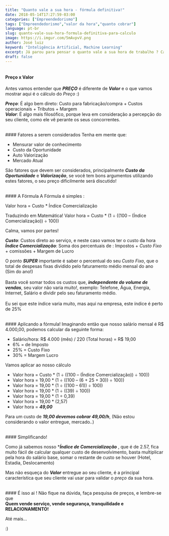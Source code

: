 ```yaml
---
title: "Quanto vale a sua hora - fórmula definitiva!"
date: 2018-05-14T17:27:59-03:00
categories: ["Empreendedorismo"]
tags: ["Empreendedorismo","valor da hora","quanto cobrar"]
language: pt-br
slug: quanto-vale-sua-hora-formula-definitiva-para-calculo
image: https://i.imgur.com/5mAvpvV.png
author: José luiz
keyword: "Inteligência Artificial, Machine Learning"
excerpt: Já parou para pensar o quanto vale a sua hora de trabalho ? Calma que eu vou explicar uma fórmula bem simples para aplicar ao seu dia a dia.
draft: false
---
```


<img src="https://i.imgur.com/5mAvpvV.png" class="img-fluid" alt="">
 <!-- {{< youtube xdsg3ePJVyw >}} -->

<br>

#### Preço x Valor
Antes vamos entender que ***PREÇO*** é diferente de ***Valor*** e o que vamos mostrar aqui é o cálculo do *Preço* :) 

***Preço***: É algo bem direto: Custo para fabricação/compra + Custos operacionais + Tributos + Margem
<br>
***Valor***: É algo mais filosófico, porque leva em consideração a percepção do seu cliente, como ele vê perante os seus concorrentes.

 

<Br>
#### Fatores a serem considerados
Tenha em mente que:

* Mensurar valor de conhecimento
* Custo da Oportunidade
* Auto Valorização
* Mercado Atual

São fatores que devem ser considerados, principalmente ***Custo da Oportunidade*** e ***Valorização***, se você tem bons argumentos utilizando estes fatores, o seu preço dificilmente será discutido!


<Br>
#### A Fórmula
A Fórmula é simples :

Valor hora = Custo * Índice Comercialização

Traduzindo em Matemática!
Valor hora = Custo  *  (1 ÷ ((100 – (Índice Comercialização)) ÷ 100))


Calma, vamos por partes!

***Custo***: Custos direto ao serviço, e neste caso vamos ter o custo da hora
<br>
***Índice Comercialização***: Soma dos percentuais de : Impostos + *Custo Fixo* + comissões + Margem de Lucro

O ponto ***SUPER***  importante é saber o percentual do seu *Custo Fixo*, que o total de despesas fixas dividido pelo faturamento médio mensal do ano (Sim do ano!)
<br>
<br>
Basta você somar todos os custos que, ***independente do volume de vendas***, seu valor não varia muito!, exemplo:
Telefone, Água, Energia, Internet, Salário e dividir pelo seu faturamento médio.
<br><br>
Eu sei que este índice varia muito, mas aqui na empresa, este índice é perto de 25%


<Br>
#### Aplicando a fórmula!
Imaginando então que nosso salário mensal é R$ 4.000,00, podemos calcular da seguinte forma:


* Salário/hora:  R$ 4.000 (mês) / 220 (Total horas) = R$ 19,00
* 6%  = de Imposto
* 25% = Custo Fixo
* 30% =  Margem Lucro

Vamos aplicar ao nosso cálculo<br>

* Valor hora = Custo  *  (1 ÷ ((100 – (Índice Comercialização)) ÷ 100))
* Valor hora = 19,00  *  (1 ÷ ((100 – (6 + 25 + 30)) ÷ 100))
* Valor hora = 19,00  *  (1 ÷ ((100 – 61)) ÷ 100))
* Valor hora = 19,00  *  (1 ÷ ((39) ÷ 100))
* Valor hora = 19,00  *  (1 ÷ 0,39)
* Valor hora = 19,00  *  (2,57)
* Valor hora = ***49,00***


Para um custo de ***19,00 devemos cobrar 49,00/h***, (Não estou considerando o valor entregue, mercado..)

<Br>
#### Simplificando!

Como já sabemos nosso ****Índice de Comercialização*** , que é de 2.57, fica muito fácil de calcular qualquer custo de desenvolvimento, basta multiplicar pela hora do salário base, somar o restante de custo se houver (Hotel, Estadia, Deslocamento)

Mas não esqueça do ***Valor*** entregue ao seu cliente, é a principal característica que seu cliente vai usar para 
validar o *preço* da sua hora.

<Br>
#### É isso ai !
Não fique na dúvida, faça pesquisa de preços, e lembre-se que <Br>
<b>Quem vende serviço, vende segurança, tranquilidade e RELACIONAMENTO!</b>

Até mais...

 :) 


